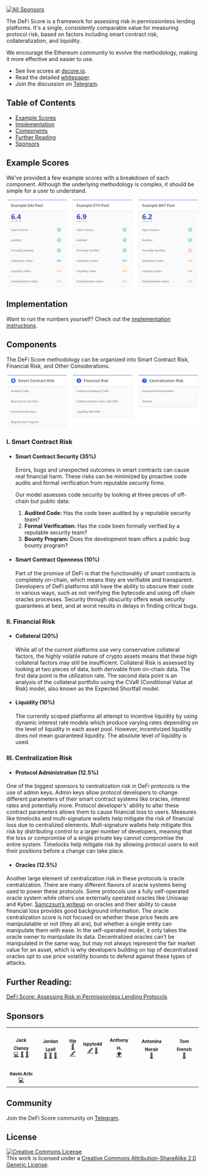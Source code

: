 [![All Sponsors](https://img.shields.io/badge/all_sponsors-6-orange.svg?style=flat-square)](#sponsors)


The DeFi Score is a framework for assessing risk in permissionless lending platforms. It's a single, consistently comparable value for measuring protocol risk, based on factors including smart contract risk, collateralization, and liquidity.

We encourage the Ethereum community to evolve the methodology, making it more effective and easier to use.

* See live scores at [dscore.io](https://dscore.io).
* Read the detailed [whitepaper](whitepaper.md).
* Join the discussion on [Telegram](https://t.me/dscore).

## Table of Contents
* [Example Scores](#example-scores)
* [Implementation](#implementation)
* [Components](#components)
* [Further Reading](#further-reading)
* [Sponsors](#sponsors)

## Example Scores
We've provided a few example scores with a breakdown of each component. Although the underlying methodology is complex, it should be simple for a user to understand.

<img src="assets/images/dscore-example.png" alt="DeFi Score Examples">

## Implementation
Want to run the numbers yourself? Check out the [implementation instructions](implementation).

## Components
The DeFi Score methodology can be organized into Smart Contract Risk, Financial Risk, and Other Considerations.

<img src="assets/images/dscore-components.png" alt="DeFi Score Banner Components">

### I. Smart Contract Risk

* #### Smart Contract Security (35%)
  Errors, bugs and unexpected outcomes in smart contracts can cause real financial harm. These risks can be minimized by proactive code audits and formal verification from reputable security firms.

  Our model assesses code security by looking at three pieces of off-chain but public data:

  1. **Audited Code:** Has the code been audited by a reputable security team?
  2. **Formal Verification:** Has the code been formally verified by a reputable security team?
  3. **Bounty Program:** Does the development team offers a public bug bounty program?

* #### Smart Contract Openness (10%)
  Part of the promise of DeFi is that the functionality of smart contracts is completely on-chain, which means they are verifiable and transparent. Developers of DeFi platforms still have the ability to obscure their code in various ways, such as not verifying the bytecode and using off chain oracles processes. Security through obscurity offers weak security guarantees at best, and at worst results in delays in finding critical bugs.

### II. Financial Risk

* #### Collateral (20%)
  While all of the current platforms use very conservative collateral factors, the highly volatile nature of crypto assets means that these high collateral factors may still be insufficient. Collateral Risk is assessed by looking at two pieces of data, both derivable from on-chain data. The first data point is the utilization rate. The second data point is an analysis of the collateral portfolio using the CVaR (Conditional Value at Risk) model, also known as the Expected Shortfall model.

* #### Liquidity (10%)
  The currently scoped platforms all attempt to incentive liquidity by using dynamic interest rate models which produce varying rates depending on the level of liquidity in each asset pool. However, incentivized liquidity does not mean guaranteed liquidity. The absolute level of liquidity is used. 

### III. Centralization Risk

* #### Protocol Administration (12.5%)

One of the biggest sponsors to centralization risk in DeFi protocols is the use of admin keys. Admin keys allow protocol developers to change different parameters of their smart contract systems like oracles, interest rates and potentially more. Protocol developer’s’ ability to alter these contract parameters allows them to cause financial loss to users. Measures like timelocks and multi-signature wallets help mitigate the risk of financial loss due to centralized elements. Mult-signature wallets help mitigate this risk by distributing control to a larger number of developers, meaning that the loss or compromise of a single private key cannot compromise the entire system. Timelocks help mitigate risk by allowing protocol users to exit their positions before a change can take place.

* #### Oracles (12.5%)

Another large element of centralization risk in these protocols is oracle centralization. There are many different flavors of oracle systems being used to power these protocols. Some protocols use a fully self-operated oracle system while others use externally operated oracles like Uniswap and Kyber. [Samczsun’s writeup](https://samczsun.com/taking-undercollateralized-loans-for-fun-and-for-profit/) on oracles and their ability to cause financial loss provides good background information. The oracle centralization score is not focused on whether these price feeds are manipulatable or not (they all are), but whether a single entity can manipulate them with ease. In the self-operated model, it only takes the oracle owner to manipulate its data. Decentralized oracles can’t be manipulated in the same way, but may not always represent the fair market value for an asset, which is why developers building on top of decentralized oracles opt to use price volatility bounds to defend against these types of attacks.


## Further Reading:
[DeFi Score: Assessing Risk in Permissionless Lending Protocols](whitepaper.md)



## Sponsors
<!-- ALL-SPONSORS-LIST:START - Do not remove or modify this section -->
<!-- prettier-ignore-start -->
<!-- markdownlint-disable -->
<table>
  <tr>
    <td align="center"><a href="https://github.com/jclancy93"><img src="https://avatars2.githubusercontent.com/u/7850202?v=4" width="100px;" alt=""/><br /><sub><b>Jack Clancy</b></sub></a><br /><a href="https://github.com/jbluv/dscore/commits?author=jclancy93" title="Code">💻</a> <a href="https://github.com/jbluv/dscore/commits?author=jclancy93" title="Documentation">📖</a> <a href="#talk-jclancy93" title="Talks">📢</a></td>
    <td align="center"><a href="https://twitter.com/JordanLyall"><img src="https://avatars0.githubusercontent.com/u/999289?v=4" width="100px;" alt=""/><br /><sub><b>Jordan Lyall</b></sub></a><br /><a href="#projectManagement-jordanlyall" title="Project Management">📆</a> <a href="https://github.com/jbluv/dscore/commits?author=jordanlyall" title="Documentation">📖</a> <a href="#design-jordanlyall" title="Design">🎨</a></td>
    <td align="center"><a href="https://github.com/flamingYawn"><img src="https://avatars3.githubusercontent.com/u/11626601?v=4" width="100px;" alt=""/><br /><sub><b>tlip</b></sub></a><br /><a href="#design-flamingYawn" title="Design">🎨</a> <a href="#content-flamingYawn" title="Content">🖋</a></td>
    <td align="center"><a href="https://github.com/ispytodd"><img src="https://avatars2.githubusercontent.com/u/29828992?v=4" width="100px;" alt=""/><br /><sub><b>ispytodd</b></sub></a><br /><a href="#content-ispytodd" title="Content">🖋</a> <a href="#blog-ispytodd" title="Blogposts">📝</a></td>
    <td align="center"><a href="https://github.com/anthonyhuanggr"><img src="https://avatars0.githubusercontent.com/u/7041796?v=4" width="100px;" alt=""/><br /><sub><b>Anthony H.</b></sub></a><br /><a href="#translation-anthonyhuanggr" title="Translation">🌍</a></td>
    <td align="center"><a href="https://github.com/antonina-cherednichenko"><img src="https://avatars0.githubusercontent.com/u/1220854?v=4" width="100px;" alt=""/><br /><sub><b>Antonina Norair</b></sub></a><br /><a href="https://github.com/jbluv/dscore/commits?author=antonina-cherednichenko" title="Documentation">📖</a></td>
    <td align="center"><a href="https://github.com/TomAFrench"><img src="https://avatars3.githubusercontent.com/u/15848336?v=4" width="100px;" alt=""/><br /><sub><b>Tom French</b></sub></a><br /><a href="https://github.com/jbluv/dscore/commits?author=TomAFrench" title="Documentation">📖</a></td>
  </tr>
  <tr>
    <td align="center"><a href="https://github.com/karbica"><img src="https://avatars3.githubusercontent.com/u/8563742?v=4" width="100px;" alt=""/><br /><sub><b>Kevin Arbi</b></sub></a><br /><a href="https://github.com/jbluv/dscore/commits?author=karbica" title="Code">💻</a></td>
  </tr>
</table>

<!-- markdownlint-enable -->
<!-- prettier-ignore-end -->
<!-- ALL-SPONSORS-LIST:END -->

## Community
Join the DeFi Score community on [Telegram](https://t.me/dscore).

## License
<a rel="license" href="http://creativecommons.org/licenses/by-sa/2.0/"><img alt="Creative Commons License" style="border-width:0" src="https://i.creativecommons.org/l/by-sa/2.0/80x15.png" /></a><br />This work is licensed under a <a rel="license" href="http://creativecommons.org/licenses/by-sa/2.0/">Creative Commons Attribution-ShareAlike 2.0 Generic License</a>.
